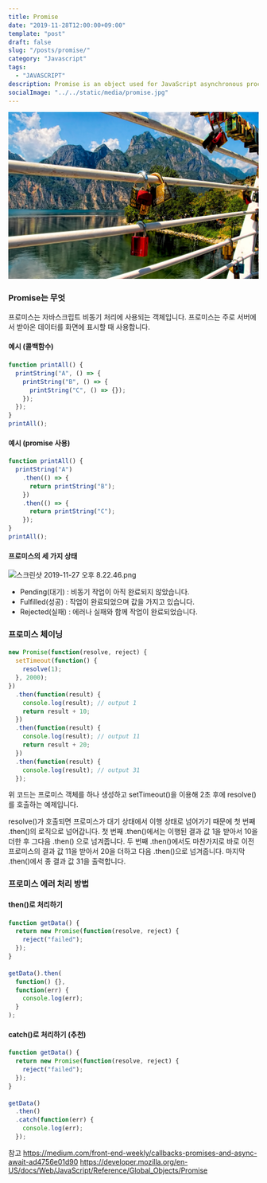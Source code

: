 ```yaml
---
title: Promise
date: "2019-11-28T12:00:00+09:00"
template: "post"
draft: false
slug: "/posts/promise/"
category: "Javascript"
tags:
  - "JAVASCRIPT"
description: Promise is an object used for JavaScript asynchronous processing.
socialImage: "../../static/media/promise.jpg"
---
```


<img src="../../static/media/promise.jpg">

### Promise는 무엇

프로미스는 자바스크립트 비동기 처리에 사용되는 객체입니다. 프로미스는 주로 서버에서 받아온 데이터를 화면에 표시할 때 사용합니다.

#### 예시 (콜백함수)

```js
function printAll() {
  printString("A", () => {
    printString("B", () => {
      printString("C", () => {});
    });
  });
}
printAll();
```

#### 예시 (promise 사용)

```js
function printAll() {
  printString("A")
    .then(() => {
      return printString("B");
    })
    .then(() => {
      return printString("C");
    });
}
printAll();
```

#### 프로미스의 세 가지 상태

![스크린샷 2019-11-27 오후 8.22.46.png](https://images.velog.io/post-images/qkrcndtlr123/4ca454b0-1108-11ea-96c0-19a3781ac99c/-2019-11-27-8.22.46.png)

- Pending(대기) : 비동기 작업이 아직 완료되지 않았습니다.
- Fulfilled(성공) : 작업이 완료되었으며 값을 가지고 있습니다.
- Rejected(실패) : 에러나 실패와 함께 작업이 완료되었습니다.

### 프로미스 체이닝

```js
new Promise(function(resolve, reject) {
  setTimeout(function() {
    resolve(1);
  }, 2000);
})
  .then(function(result) {
    console.log(result); // output 1
    return result + 10;
  })
  .then(function(result) {
    console.log(result); // output 11
    return result + 20;
  })
  .then(function(result) {
    console.log(result); // output 31
  });
```

위 코드는 프로미스 객체를 하나 생성하고 setTimeout()을 이용해 2초 후에 resolve()를 호출하는 예제입니다.

resolve()가 호출되면 프로미스가 대기 상태에서 이행 상태로 넘어가기 때문에 첫 번째 .then()의 로직으로 넘어갑니다. 첫 번째 .then()에서는 이행된 결과 값 1을 받아서 10을 더한 후 그다음 .then() 으로 넘겨줍니다. 두 번째 .then()에서도 마찬가지로 바로 이전 프로미스의 결과 값 11을 받아서 20을 더하고 다음 .then()으로 넘겨줍니다. 마지막 .then()에서 종 결과 값 31을 출력합니다.

### 프로미스 에러 처리 방법

#### then()로 처리하기

```js
function getData() {
  return new Promise(function(resolve, reject) {
    reject("failed");
  });
}

getData().then(
  function() {},
  function(err) {
    console.log(err);
  }
);
```

#### catch()로 처리하기 (추천)

```js
function getData() {
  return new Promise(function(resolve, reject) {
    reject("failed");
  });
}

getData()
  .then()
  .catch(function(err) {
    console.log(err);
  });
```

참고
https://medium.com/front-end-weekly/callbacks-promises-and-async-await-ad4756e01d90
https://developer.mozilla.org/en-US/docs/Web/JavaScript/Reference/Global_Objects/Promise
